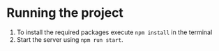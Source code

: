 # Running the project

1. To install the required packages execute ```npm install``` in the terminal
2. Start the server using ```npm run start```.
